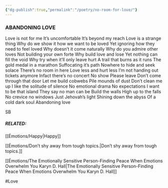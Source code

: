 ```yaml
---
{"dg-publish":true,"permalink":"/poetry/no-room-for-love/"}
---
```


### ABANDONING LOVE

Love is not for me
It’s uncomfortable 
It’s beyond my reach
Love is a strange thing 
Why do we show it 
how we want to be loved
Yet ignoring how they need to feel loved
Why doesn’t it come naturally 
Why do you admire other loves
Not building your own forte
Why build love and lose
Yet nothing can fill the void 
Why try when it’ll only leave hurt
A trail that burns as it runs
The gold medal in a marathon 
Suffocating it’s path
Nowhere to hide and seek solace 
There’s no room in here
Love less and hurt less
I’m not handing out tickets anymore 
Infact there’s no concert 
No show 
Please leave 
Don’t come through that door 
Let me build cobwebs 
Pile mounds of dust
Don’t clean me up
I like the solitude of silence 
No emotional drama 
No expectations 
I want to be that island 
They say no man can be 
Build the walls 
High up to the falls
No crevice no windows 
Just Jehovah’s light 
Shining down the abyss 
Of a cold dark soul 
Abandoning love 

SB


##### RELATED:

[[Émotions/Happy\|Happy]]

[[Émotions/Don’t shy away from tough topics.\|Don’t shy away from tough topics.]]

[[Émotions/The Emotionally Sensitive Person-Finding Peace When Emotions Overwhelm You Karyn D. Hall\|The Emotionally Sensitive Person-Finding Peace When Emotions Overwhelm You Karyn D. Hall]]


#Love 
